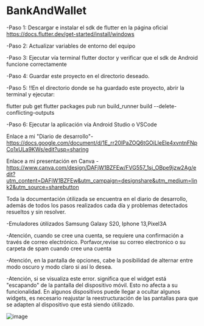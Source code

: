 # BankAndWallet


-Paso 1: Descargar e instalar el sdk de flutter en la página oficial https://docs.flutter.dev/get-started/install/windows

-Paso 2: Actualizar variables de entorno del equipo 

-Paso 3: Ejecutar vía terminal flutter doctor y verificar que el sdk de Android funcione correctamente

-Paso 4: Guardar este proyecto en el directorio deseado.

-Paso 5: !!En el directorio donde se ha guardado este proyecto, abrir la terminal y ejecutar:

  flutter pub get
  flutter packages pub run build_runner build --delete-conflicting-outputs
  
-Paso 6: Ejecutar la aplicación vía Android Studio o VSCode


Enlace a mi "Diario de desarrollo"- https://docs.google.com/document/d/1E_rr20lPaZOQ6tGOiLleEle4xvntnFNpCo1xULa9KWs/edit?usp=sharing

Enlace a mi presentación en Canva - https://www.canva.com/design/DAFjW1BZFEw/FVG557_1sj_OBpe9jzw2Ag/edit?utm_content=DAFjW1BZFEw&utm_campaign=designshare&utm_medium=link2&utm_source=sharebutton

Toda la documentación útilizada se encuentra en el diario de desarrollo, además de todos los pasos realizados cada día y problemas detectados resueltos y sin resolver.

-Emuladores útilizados Samsung Galaxy S20, Iphone 13,Pixel3A

-Atención, cuando se cree una cuenta, se requiere una confirmación a través de correo electrónico. Porfavor,revise su correo electronico o su carpeta de spam cuando cree una cuenta

-Atención, en la pantalla de opciones, cabe la posibilidad de alternar entre modo oscuro y modo claro si así lo desea. 

-Atención, si se visualiza este error. significa que el widget está "escapando" de la pantalla del dispositivo móvil. Esto no afecta a su funcionalidad. En algunos dispositivos puede llegar a ocultar algunos widgets, es necesario reajustar la reestructuración de las pantallas para que se adapten al dispositivo que está siendo útilizado.

![image](https://user-images.githubusercontent.com/125562863/236401655-6dd24d4a-45d9-454d-9a56-74d4f45e8514.png)
